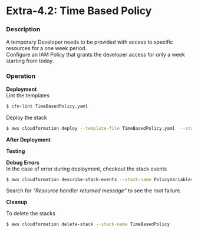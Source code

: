 # Extra-4.2: Time Based Policy

### Description

A temporary Developer needs to be provided with access to specific resources for a one week period.   
Configure an IAM Policy that grants the developer access for only a week starting from today.  

### Operation

**Deployment**  
Lint the templates

```bash
$ cfn-lint TimeBasedPolicy.yaml
```

Deploy the stack

```bash
$ aws cloudformation deploy --template-file TimeBasedPolicy.yaml  --stack-name TimeBasedPolicy  --capabilities CAPABILITY_NAMED_IAM
```

**After Deployment**

**Testing**


**Debug Errors**  
 In the case of error during deployment, checkout the stack events

```bash
$ aws cloudformation describe-stack-events --stack-name PolicyVariables > events.json
```

Search for _"Resource handler returned message"_ to see the root failure.

**Cleanup**

To delete the stacks

```bash
$ aws cloudformation delete-stack --stack-name TimeBasedPolicy
```
